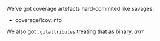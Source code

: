 
We've got coverage artefacts hard-commited like savages:
* coverage/lcov.info

We also got `.gitattributes` treating that as binary, *arrr*
